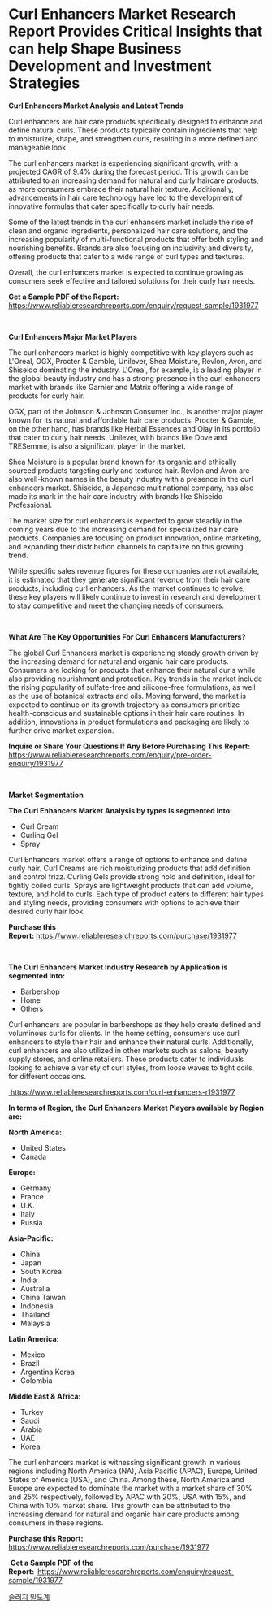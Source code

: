 <p><h1>Curl Enhancers Market Research Report Provides Critical Insights that can help Shape Business Development and Investment Strategies</h1></p><p><strong>Curl Enhancers Market Analysis and Latest Trends</strong></p>
<p><p>Curl enhancers are hair care products specifically designed to enhance and define natural curls. These products typically contain ingredients that help to moisturize, shape, and strengthen curls, resulting in a more defined and manageable look.</p><p>The curl enhancers market is experiencing significant growth, with a projected CAGR of 9.4% during the forecast period. This growth can be attributed to an increasing demand for natural and curly haircare products, as more consumers embrace their natural hair texture. Additionally, advancements in hair care technology have led to the development of innovative formulas that cater specifically to curly hair needs.</p><p>Some of the latest trends in the curl enhancers market include the rise of clean and organic ingredients, personalized hair care solutions, and the increasing popularity of multi-functional products that offer both styling and nourishing benefits. Brands are also focusing on inclusivity and diversity, offering products that cater to a wide range of curl types and textures.</p><p>Overall, the curl enhancers market is expected to continue growing as consumers seek effective and tailored solutions for their curly hair needs.</p></p>
<p><strong>Get a Sample PDF of the Report:&nbsp;</strong> <a href="https://www.reliableresearchreports.com/enquiry/request-sample/1931977">https://www.reliableresearchreports.com/enquiry/request-sample/1931977</a></p>
<p>&nbsp;</p>
<p><strong>Curl Enhancers Major Market Players</strong></p>
<p><p>The curl enhancers market is highly competitive with key players such as L'Oreal, OGX, Procter & Gamble, Unilever, Shea Moisture, Revlon, Avon, and Shiseido dominating the industry. L'Oreal, for example, is a leading player in the global beauty industry and has a strong presence in the curl enhancers market with brands like Garnier and Matrix offering a wide range of products for curly hair.</p><p>OGX, part of the Johnson & Johnson Consumer Inc., is another major player known for its natural and affordable hair care products. Procter & Gamble, on the other hand, has brands like Herbal Essences and Olay in its portfolio that cater to curly hair needs. Unilever, with brands like Dove and TRESemme, is also a significant player in the market.</p><p>Shea Moisture is a popular brand known for its organic and ethically sourced products targeting curly and textured hair. Revlon and Avon are also well-known names in the beauty industry with a presence in the curl enhancers market. Shiseido, a Japanese multinational company, has also made its mark in the hair care industry with brands like Shiseido Professional.</p><p>The market size for curl enhancers is expected to grow steadily in the coming years due to the increasing demand for specialized hair care products. Companies are focusing on product innovation, online marketing, and expanding their distribution channels to capitalize on this growing trend.</p><p>While specific sales revenue figures for these companies are not available, it is estimated that they generate significant revenue from their hair care products, including curl enhancers. As the market continues to evolve, these key players will likely continue to invest in research and development to stay competitive and meet the changing needs of consumers.</p></p>
<p>&nbsp;</p>
<p><strong>What Are The Key Opportunities For Curl Enhancers Manufacturers?</strong></p>
<p><p>The global Curl Enhancers market is experiencing steady growth driven by the increasing demand for natural and organic hair care products. Consumers are looking for products that enhance their natural curls while also providing nourishment and protection. Key trends in the market include the rising popularity of sulfate-free and silicone-free formulations, as well as the use of botanical extracts and oils. Moving forward, the market is expected to continue on its growth trajectory as consumers prioritize health-conscious and sustainable options in their hair care routines. In addition, innovations in product formulations and packaging are likely to further drive market expansion.</p></p>
<p><strong>Inquire or Share Your Questions If Any Before Purchasing This Report:</strong> <a href="https://www.reliableresearchreports.com/enquiry/pre-order-enquiry/1931977">https://www.reliableresearchreports.com/enquiry/pre-order-enquiry/1931977</a></p>
<p>&nbsp;</p>
<p><strong>Market Segmentation</strong></p>
<p><strong>The Curl Enhancers Market Analysis by types is segmented into:</strong></p>
<p><ul><li>Curl Cream</li><li>Curling Gel</li><li>Spray</li></ul></p>
<p><p>Curl Enhancers market offers a range of options to enhance and define curly hair. Curl Creams are rich moisturizing products that add definition and control frizz. Curling Gels provide strong hold and definition, ideal for tightly coiled curls. Sprays are lightweight products that can add volume, texture, and hold to curls. Each type of product caters to different hair types and styling needs, providing consumers with options to achieve their desired curly hair look.</p></p>
<p><strong>Purchase this Report:&nbsp;</strong><a href="https://www.reliableresearchreports.com/purchase/1931977">https://www.reliableresearchreports.com/purchase/1931977</a></p>
<p>&nbsp;</p>
<p><strong>The Curl Enhancers Market Industry Research by Application is segmented into:</strong></p>
<p><ul><li>Barbershop</li><li>Home</li><li>Others</li></ul></p>
<p><p>Curl enhancers are popular in barbershops as they help create defined and voluminous curls for clients. In the home setting, consumers use curl enhancers to style their hair and enhance their natural curls. Additionally, curl enhancers are also utilized in other markets such as salons, beauty supply stores, and online retailers. These products cater to individuals looking to achieve a variety of curl styles, from loose waves to tight coils, for different occasions.</p></p>
<p><a href="https://www.reliableresearchreports.com/curl-enhancers-r1931977">&nbsp;https://www.reliableresearchreports.com/curl-enhancers-r1931977</a></p>
<p><strong>In terms of Region, the Curl Enhancers Market Players available by Region are:</strong></p>
<p>
    <p> <strong> North America: </strong>
        <ul>
            <li>United States</li>
            <li>Canada</li>
        </ul>
        </p> 
    <p> <strong> Europe: </strong>
        <ul>
            <li>Germany</li>
            <li>France</li>
            <li>U.K.</li>
            <li>Italy</li>
            <li>Russia</li>
        </ul>
        </p> 
    <p> <strong> Asia-Pacific: </strong>
        <ul>
            <li>China</li>
            <li>Japan</li>
            <li>South Korea</li>
            <li>India</li>
            <li>Australia</li>
            <li>China Taiwan</li>
            <li>Indonesia</li>
            <li>Thailand</li>
            <li>Malaysia</li>
        </ul>
        </p> 
    <p> <strong> Latin America: </strong>
        <ul>
            <li>Mexico</li>
            <li>Brazil</li>
            <li>Argentina Korea</li>
            <li>Colombia</li>
        </ul>
        </p> 
    <p> <strong> Middle East & Africa: </strong>
        <ul>
            <li>Turkey</li>
            <li>Saudi</li>
            <li>Arabia</li>
            <li>UAE</li>
            <li>Korea</li>
        </ul>
    </p>
    </p>
<p><p>The curl enhancers market is witnessing significant growth in various regions including North America (NA), Asia Pacific (APAC), Europe, United States of America (USA), and China. Among these, North America and Europe are expected to dominate the market with a market share of 30% and 25% respectively, followed by APAC with 20%, USA with 15%, and China with 10% market share. This growth can be attributed to the increasing demand for natural and organic hair care products among consumers in these regions.</p></p>
<p><strong>Purchase this Report: </strong><a href="https://www.reliableresearchreports.com/purchase/1931977">https://www.reliableresearchreports.com/purchase/1931977</a></p>
<p>&nbsp;<strong>Get a Sample PDF of the Report:&nbsp;&nbsp;</strong><a href="https://www.reliableresearchreports.com/enquiry/request-sample/1931977">https://www.reliableresearchreports.com/enquiry/request-sample/1931977</a></p>
<p><strong></strong></p>
<p><p><a href="https://github.com/royErdmtyan906778/Market-Research-Report-List-2/blob/main/3930296150344.md">슬러지 밀도계</a></p></p>